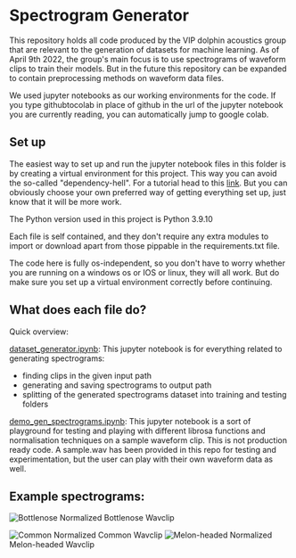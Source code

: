 # Spectrogram Generator

This repository holds all code produced by the VIP dolphin acoustics group that are relevant to the generation of datasets for machine learning. As of April 9th 2022, the group's main focus is to use spectrograms of waveform clips to train their models. But in the future this repository can be expanded to contain preprocessing methods on waveform data files. 

We used jupyter notebooks as our working environments for the code. If you type githubtocolab in place of github in the url of the jupyter notebook you are currently reading, you can automatically jump to google colab.

## Set up

The easiest way to set up and run the jupyter notebook files in this folder is by creating a virtual environment for this project. This way you can avoid the so-called "dependency-hell". For a tutorial head to this [link](https://github.com/dolphin-acoustics-vip/Workflow_Tutorials#creating-a-virtual-environment-using-virtualenv-python-specific).
But you can obviously choose your own preferred way of getting everything set up, just know that it will be more work.

The Python version used in this project is Python 3.9.10

Each file is self contained, and they don't require any extra modules to import or download apart from those pippable in the requirements.txt file.

The code here is fully os-independent, so you don't have to worry whether you are running on a windows os or IOS or linux, they will all work. But do make sure you set up a virtual environment correctly before continuing.

## What does each file do?

Quick overview:

[dataset_generator.ipynb](https://github.com/dolphin-acoustics-vip/Spectrogram-Generator/blob/main/dataset_generator.ipynb): This jupyter notebook is for everything related to generating spectrograms:
- finding clips in the given input path
- generating and saving spectrograms to output path
- splitting of the generated spectrograms dataset into training and testing folders

[demo_gen_spectrograms.ipynb](https://github.com/dolphin-acoustics-vip/Spectrogram-Generator/blob/main/demo_gen_spectrograms.ipynb): This jupyter notebook is a sort of playground for testing and playing with different librosa functions and normalisation techniques on a sample waveform clip. This is not production ready code. A sample.wav has been provided in this repo for testing and experimentation, but the user can play with their own waveform data as well.

## Example spectrograms:
![Bottlenose](https://user-images.githubusercontent.com/71788619/162578789-f9231aa8-bd39-43d3-9215-8555e9c877d8.png) Normalized Bottlenose Wavclip

![Common](https://user-images.githubusercontent.com/71788619/162578829-4b024873-915a-43e0-a91f-da3b0594c22a.png) Normalized Common Wavclip
![Melon-headed](https://user-images.githubusercontent.com/71788619/162578841-904a5d6e-f391-4c29-8d5b-a5466d261bcc.png) Normalized Melon-headed Wavclip


